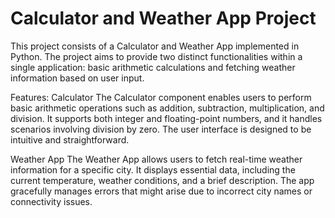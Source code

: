 # Calculator and Weather App Project
This project consists of a Calculator and Weather App implemented in Python. The project aims to provide two distinct functionalities within a single application: basic arithmetic calculations and fetching weather information based on user input.

Features:
Calculator
The Calculator component enables users to perform basic arithmetic operations such as addition, subtraction, multiplication, and division. It supports both integer and floating-point numbers, and it handles scenarios involving division by zero. The user interface is designed to be intuitive and straightforward.

Weather App
The Weather App allows users to fetch real-time weather information for a specific city. It displays essential data, including the current temperature, weather conditions, and a brief description. The app gracefully manages errors that might arise due to incorrect city names or connectivity issues.
